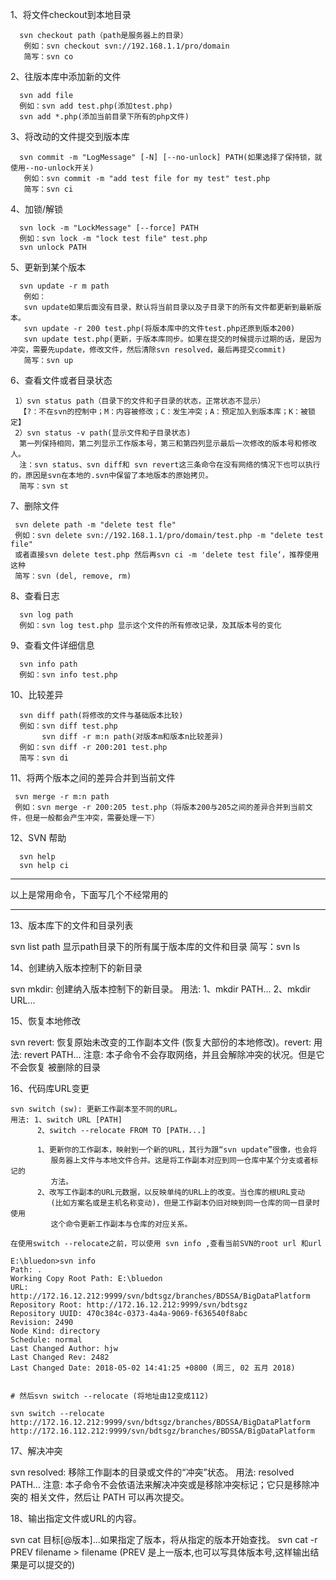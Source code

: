 1、将文件checkout到本地目录 

``` 
  svn checkout path（path是服务器上的目录） 
   例如：svn checkout svn://192.168.1.1/pro/domain 
   简写：svn co 
```

2、往版本库中添加新的文件 

``` 
  svn add file 
  例如：svn add test.php(添加test.php) 
  svn add *.php(添加当前目录下所有的php文件) 
```

3、将改动的文件提交到版本库 
``` 
  svn commit -m "LogMessage" [-N] [--no-unlock] PATH(如果选择了保持锁，就使用--no-unlock开关) 
   例如：svn commit -m "add test file for my test" test.php 
   简写：svn ci 
```

4、加锁/解锁 

``` 
  svn lock -m "LockMessage" [--force] PATH 
  例如：svn lock -m "lock test file" test.php 
  svn unlock PATH 
```
5、更新到某个版本 

``` 
  svn update -r m path 
   例如： 
   svn update如果后面没有目录，默认将当前目录以及子目录下的所有文件都更新到最新版本。 
   svn update -r 200 test.php(将版本库中的文件test.php还原到版本200) 
   svn update test.php(更新，于版本库同步。如果在提交的时候提示过期的话，是因为冲突，需要先update，修改文件，然后清除svn resolved，最后再提交commit)
   简写：svn up 
```

6、查看文件或者目录状态 
 
 ```
  1）svn status path（目录下的文件和子目录的状态，正常状态不显示） 
   【?：不在svn的控制中；M：内容被修改；C：发生冲突；A：预定加入到版本库；K：被锁定】 
  2）svn status -v path(显示文件和子目录状态) 
   第一列保持相同，第二列显示工作版本号，第三和第四列显示最后一次修改的版本号和修改人。 
   注：svn status、svn diff和 svn revert这三条命令在没有网络的情况下也可以执行的，原因是svn在本地的.svn中保留了本地版本的原始拷贝。
   简写：svn st 
 ```
 
7、删除文件 
 
 ```
  svn delete path -m "delete test fle" 
  例如：svn delete svn://192.168.1.1/pro/domain/test.php -m "delete test file" 
  或者直接svn delete test.php 然后再svn ci -m 'delete test file‘，推荐使用这种 
  简写：svn (del, remove, rm) 
 ```
 
8、查看日志 
 
```
  svn log path 
  例如：svn log test.php 显示这个文件的所有修改记录，及其版本号的变化 
```


9、查看文件详细信息 

``` 
  svn info path 
  例如：svn info test.php 
```

10、比较差异 
 
```
  svn diff path(将修改的文件与基础版本比较) 
  例如：svn diff test.php 
       svn diff -r m:n path(对版本m和版本n比较差异) 
  例如：svn diff -r 200:201 test.php 
  简写：svn di 
```
 
11、将两个版本之间的差异合并到当前文件 
 
 ```
  svn merge -r m:n path 
  例如：svn merge -r 200:205 test.php（将版本200与205之间的差异合并到当前文件，但是一般都会产生冲突，需要处理一下） 
 ```
   
12、SVN 帮助 
 
```
  svn help 
  svn help ci
```

------------------------------------------------------------------------------
 
以上是常用命令，下面写几个不经常用的 
 
------------------------------------------------------------------------------ 
 
13、版本库下的文件和目录列表 
 
  svn list path 
  显示path目录下的所有属于版本库的文件和目录 
  简写：svn ls  

14、创建纳入版本控制下的新目录 
 
  svn mkdir: 创建纳入版本控制下的新目录。 
  用法: 1、mkdir PATH... 
       2、mkdir URL... 
 
15、恢复本地修改 
 
   svn revert: 恢复原始未改变的工作副本文件 (恢复大部份的本地修改)。revert: 
   用法: revert PATH... 
   注意: 本子命令不会存取网络，并且会解除冲突的状况。但是它不会恢复 
        被删除的目录 
  
16、代码库URL变更 
 
    svn switch (sw): 更新工作副本至不同的URL。 
    用法: 1、switch URL [PATH] 
          2、switch --relocate FROM TO [PATH...] 
 
          1、更新你的工作副本，映射到一个新的URL，其行为跟“svn update”很像，也会将 
             服务器上文件与本地文件合并。这是将工作副本对应到同一仓库中某个分支或者标记的 
             方法。 
          2、改写工作副本的URL元数据，以反映单纯的URL上的改变。当仓库的根URL变动 
             (比如方案名或是主机名称变动)，但是工作副本仍旧对映到同一仓库的同一目录时使用 
             这个命令更新工作副本与仓库的对应关系。 
  
	在使用switch --relocate之前，可以使用 svn info ,查看当前SVN的root url 和url

```
E:\bluedon>svn info
Path: .
Working Copy Root Path: E:\bluedon
URL: http://172.16.12.212:9999/svn/bdtsgz/branches/BDSSA/BigDataPlatform
Repository Root: http://172.16.12.212:9999/svn/bdtsgz
Repository UUID: 470c384c-0373-4a4a-9069-f636540f8abc
Revision: 2490
Node Kind: directory
Schedule: normal
Last Changed Author: hjw
Last Changed Rev: 2482
Last Changed Date: 2018-05-02 14:41:25 +0800 (周三, 02 五月 2018)


# 然后svn switch --relocate (将地址由12变成112)

svn switch --relocate http://172.16.12.212:9999/svn/bdtsgz/branches/BDSSA/BigDataPlatform http://172.16.112.212:9999/svn/bdtsgz/branches/BDSSA/BigDataPlatform

```

17、解决冲突 
 
   svn resolved: 移除工作副本的目录或文件的“冲突”状态。 
   用法: resolved PATH... 
   注意: 本子命令不会依语法来解决冲突或是移除冲突标记；它只是移除冲突的 
   相关文件，然后让 PATH 可以再次提交。 
  
18、输出指定文件或URL的内容。 
 
  svn cat 目标[@版本]...如果指定了版本，将从指定的版本开始查找。 
  svn cat -r PREV filename > filename (PREV 是上一版本,也可以写具体版本号,这样输出结果是可以提交的)